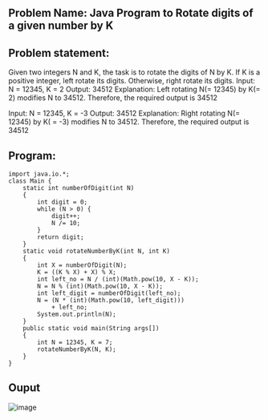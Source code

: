## Problem Name: Java Program to Rotate digits of a given number by K
## Problem statement:
Given two integers N and K, the task is to rotate the digits of N by K. If K is a positive integer, left rotate its digits. Otherwise, right rotate its digits.
Input: N = 12345, K = 2
Output: 34512 
Explanation: 
Left rotating N(= 12345) by K(= 2) modifies N to 34512. 
Therefore, the required output is 34512


Input: N = 12345, K = -3
Output: 34512 
Explanation: 
Right rotating N(= 12345) by K( = -3) modifies N to 34512. 
Therefore, the required output is 34512
## Program:
```pyton
import java.io.*; 
class Main { 
	static int numberOfDigit(int N) 
	{ 
		int digit = 0; 
		while (N > 0) { 
			digit++; 
			N /= 10; 
		} 
		return digit; 
	} 
	static void rotateNumberByK(int N, int K) 
	{ 
		int X = numberOfDigit(N); 
		K = ((K % X) + X) % X; 
		int left_no = N / (int)(Math.pow(10, X - K)); 
		N = N % (int)(Math.pow(10, X - K)); 
		int left_digit = numberOfDigit(left_no); 
		N = (N * (int)(Math.pow(10, left_digit))) 
			+ left_no; 
		System.out.println(N); 
	} 
	public static void main(String args[]) 
	{ 
		int N = 12345, K = 7; 
		rotateNumberByK(N, K); 
	} 
} 
```
## Ouput
![image](https://github.com/user-attachments/assets/67518149-bae5-4cde-a325-760a96b7722a)

